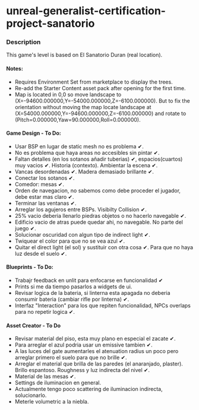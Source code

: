 # unreal-generalist-certification-project-sanatorio

### Description

This game's level is based on El Sanatorio Duran (real location).

#### Notes:

- Requires Environment Set from marketplace to display the trees.
- Re-add the Starter Content asset pack after opening for the first time.
- Map is located in 0,0 so move landscape to (X=-94600.000000,Y=-54000.000000,Z=-6100.000000). But to fix the orientation without moving the map locate landscape at (X=54000.000000,Y=-94600.000000,Z=-6100.000000) and rotate to (Pitch=0.000000,Yaw=90.000000,Roll=0.000000).

#### Game Design - To Do:

* Usar BSP en lugar de static mesh no es problema ✔.
* No es problema que haya areas no accesibles sin pintar ✔.
* Faltan detalles (en los sotanos añadir tuberias) ✔, espacios(cuartos) muy vacios ✔. Historia (contexto). Ambientar la escena ✔.
* Vancas desordenadas ✔. Madera demasiado brillante ✔.
* Conectar los sotanos ✔.
* Comedor: mesas ✔.
* Orden de navegacion, no sabemos como debe proceder el jugador, debe estar mas claro ✔.
* Terminar las ventanas ✔.
* Arreglar los agujeros entre BSPs. Visibilty Collision ✔.
* 25% vacio deberia llenarlo piedras objetos o no hacerlo navegable ✔.
* Edificio vacio de atras puede quedar ahi, no navegable. No parte del juego ✔.
* Solucionar oscuridad con algun tipo de indirect light ✔.
* Twiquear el color para que no se vea azul ✔.
* Quitar el direct light (el sol) y sustituir con otra cosa ✔. Para que no haya luz desde el suelo ✔.

#### Blueprints - To Do:


* Trabajr feedback en unlit para enfocarse en funcionalidad ✔
* Prints si me da tiempo pasarlos a widgets de ui.
* Revisar logica de la bateria, si linterna esta apagada no deberia consumir bateria (cambiar rifle por linterna) ✔. 
* Interfaz "Interaction" para los que repiten funcionalidad, NPCs overlaps para no repetir logica ✔.

#### Asset Creator - To Do

* Revisar material del piso, esta muy plano en especial el zacate ✔.
* Para arreglar el azul podria usar un emissive tambien ✔.
* A las luces del gate aumentarles el atenuation radius un poco pero arreglar primero el suelo para que no brille ✔.
* Arreglar el material que brilla de las paredes (el anaranjado, plaster). Brillo espantoso. Roughness y luz indirecta del nivel ✔.
* Material de las mesas ✔.
* Settings de iluminacion en general.
* Actualmente tengo poco scattering de iluminacion indirecta, solucionarlo.
* Meterle volumetric a la niebla.
